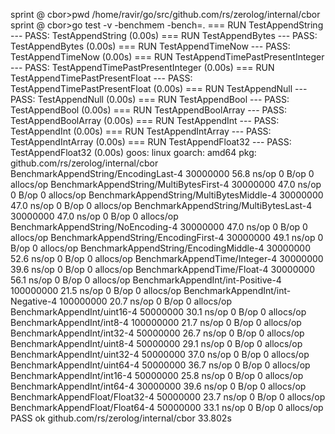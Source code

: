 sprint @ cbor>pwd
/home/ravir/go/src/github.com/rs/zerolog/internal/cbor
sprint @ cbor>go test -v -benchmem -bench=.
=== RUN   TestAppendString
--- PASS: TestAppendString (0.00s)
=== RUN   TestAppendBytes
--- PASS: TestAppendBytes (0.00s)
=== RUN   TestAppendTimeNow
--- PASS: TestAppendTimeNow (0.00s)
=== RUN   TestAppendTimePastPresentInteger
--- PASS: TestAppendTimePastPresentInteger (0.00s)
=== RUN   TestAppendTimePastPresentFloat
--- PASS: TestAppendTimePastPresentFloat (0.00s)
=== RUN   TestAppendNull
--- PASS: TestAppendNull (0.00s)
=== RUN   TestAppendBool
--- PASS: TestAppendBool (0.00s)
=== RUN   TestAppendBoolArray
--- PASS: TestAppendBoolArray (0.00s)
=== RUN   TestAppendInt
--- PASS: TestAppendInt (0.00s)
=== RUN   TestAppendIntArray
--- PASS: TestAppendIntArray (0.00s)
=== RUN   TestAppendFloat32
--- PASS: TestAppendFloat32 (0.00s)
goos: linux
goarch: amd64
pkg: github.com/rs/zerolog/internal/cbor
BenchmarkAppendString/EncodingLast-4         	30000000	        56.8 ns/op	       0 B/op	       0 allocs/op
BenchmarkAppendString/MultiBytesFirst-4      	30000000	        47.0 ns/op	       0 B/op	       0 allocs/op
BenchmarkAppendString/MultiBytesMiddle-4     	30000000	        47.0 ns/op	       0 B/op	       0 allocs/op
BenchmarkAppendString/MultiBytesLast-4       	30000000	        47.0 ns/op	       0 B/op	       0 allocs/op
BenchmarkAppendString/NoEncoding-4           	30000000	        47.0 ns/op	       0 B/op	       0 allocs/op
BenchmarkAppendString/EncodingFirst-4        	30000000	        49.1 ns/op	       0 B/op	       0 allocs/op
BenchmarkAppendString/EncodingMiddle-4       	30000000	        52.6 ns/op	       0 B/op	       0 allocs/op
BenchmarkAppendTime/Integer-4                	30000000	        39.6 ns/op	       0 B/op	       0 allocs/op
BenchmarkAppendTime/Float-4                  	30000000	        56.1 ns/op	       0 B/op	       0 allocs/op
BenchmarkAppendInt/int-Positive-4            	100000000	        21.5 ns/op	       0 B/op	       0 allocs/op
BenchmarkAppendInt/int-Negative-4            	100000000	        20.7 ns/op	       0 B/op	       0 allocs/op
BenchmarkAppendInt/uint16-4                  	50000000	        30.1 ns/op	       0 B/op	       0 allocs/op
BenchmarkAppendInt/int8-4                    	100000000	        21.7 ns/op	       0 B/op	       0 allocs/op
BenchmarkAppendInt/int32-4                   	50000000	        26.7 ns/op	       0 B/op	       0 allocs/op
BenchmarkAppendInt/uint8-4                   	50000000	        29.1 ns/op	       0 B/op	       0 allocs/op
BenchmarkAppendInt/uint32-4                  	50000000	        37.0 ns/op	       0 B/op	       0 allocs/op
BenchmarkAppendInt/uint64-4                  	50000000	        36.7 ns/op	       0 B/op	       0 allocs/op
BenchmarkAppendInt/int16-4                   	50000000	        25.8 ns/op	       0 B/op	       0 allocs/op
BenchmarkAppendInt/int64-4                   	30000000	        39.6 ns/op	       0 B/op	       0 allocs/op
BenchmarkAppendFloat/Float32-4               	50000000	        23.7 ns/op	       0 B/op	       0 allocs/op
BenchmarkAppendFloat/Float64-4               	50000000	        33.1 ns/op	       0 B/op	       0 allocs/op
PASS
ok  	github.com/rs/zerolog/internal/cbor	33.802s
